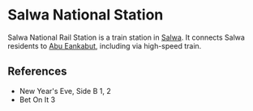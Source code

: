 # Salwa National Station
Salwa National Rail Station is a train station in [Salwa](wiki/Location/Salwa.md). It connects Salwa residents to [Abu Eankabut](wiki/Location/Region/Abu%20Eankabut.md), including via high-speed train.

## References
- New Year's Eve, Side B 1, 2
- Bet On It 3
